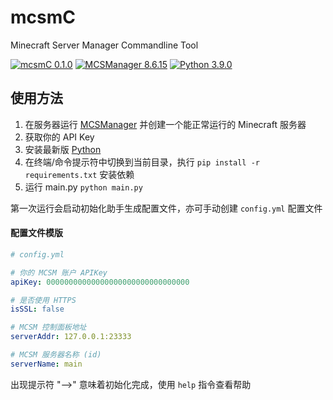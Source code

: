 # mcsmC
Minecraft Server Manager Commandline Tool

[![mcsmC 0.1.0](https://img.shields.io/badge/mcsmC-0.1.0-brightgreen)](https://github.com/KYLN24/mcsmC)
[![MCSManager 8.6.15](https://img.shields.io/badge/MCSManager-8.6.15-yellow)](http://mcsm.suwings.top)
[![Python 3.9.0](https://img.shields.io/badge/Python-3.9.0-blue)](https://www.python.org/downloads/release/python-390/)

## 使用方法
1. 在服务器运行 [MCSManager](https://github.com/Suwings/MCSManager/) 并创建一个能正常运行的 Minecraft 服务器
2. 获取你的 API Key
3. 安装最新版 [Python](https://www.python.org/)
4. 在终端/命令提示符中切换到当前目录，执行 `pip install -r requirements.txt` 安装依赖
5. 运行 main.py `python main.py`

第一次运行会启动初始化助手生成配置文件，亦可手动创建 `config.yml` 配置文件

#### 配置文件模版
```yaml
# config.yml

# 你的 MCSM 账户 APIKey
apiKey: 00000000000000000000000000000000

# 是否使用 HTTPS
isSSL: false

# MCSM 控制面板地址
serverAddr: 127.0.0.1:23333

# MCSM 服务器名称 (id)
serverName: main
```

出现提示符 "-->" 意味着初始化完成，使用 `help` 指令查看帮助
